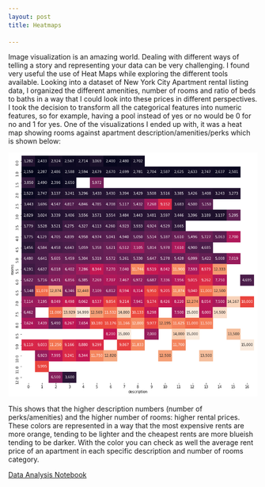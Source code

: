 ```yaml
---
layout: post
title: Heatmaps

---
```


Image visualization is an amazing world. Dealing with different ways of telling a story and representing your data can be very challenging. I found very useful the use of Heat Maps while exploring the different tools available. 
Looking into a dataset of New York City Apartment rental listing data, I organized the different amenities, number of rooms and ratio of beds to baths in a way that I could look into these prices in different perspectives. I took the decision to transform all the categorical features into numeric features, so for example, having a pool instead of yes or no would be 0 for no and 1 for yes. One of the visualizations I ended up with, it was a heat map showing rooms against apartment description/amenities/perks which is shown below:

![image](/img/house_price.png)

This shows that the higher description numbers (number of perks/amenities) and the higher number of rooms: higher rental prices. These colors are represented in a way that the most expensive rents are more orange, tending to be lighter and the cheapest rents are more blueish tending to be darker. With the color you can check as well the average rent price of an apartment in each specific description and number of rooms category.  

[Data Analysis Notebook](https://github.com/VeraMendes/DS-Unit-2-Regression-Classification/blob/master/module2/Vera_Mendes_Assignment_regression_classification_2.ipynb)
